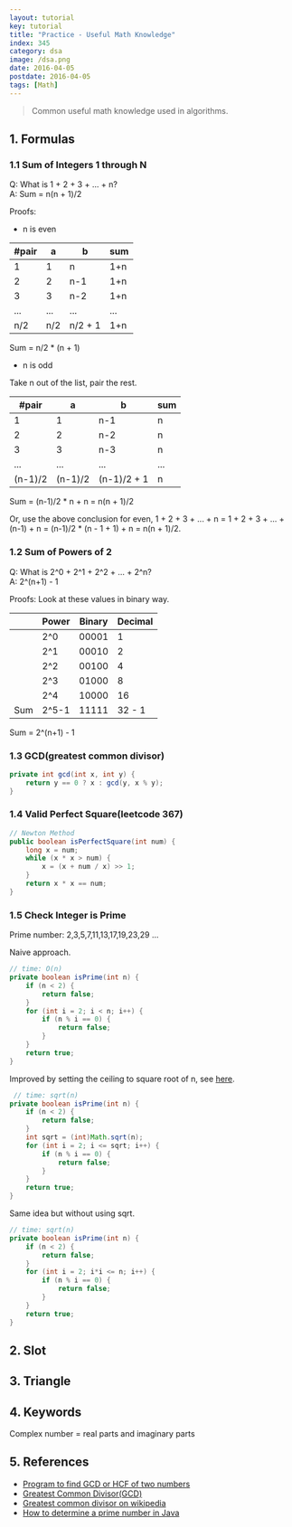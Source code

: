 ```yaml
---
layout: tutorial
key: tutorial
title: "Practice - Useful Math Knowledge"
index: 345
category: dsa
image: /dsa.png
date: 2016-04-05
postdate: 2016-04-05
tags: [Math]
---
```


> Common useful math knowledge used in algorithms.

## 1. Formulas
### 1.1 Sum of Integers 1 through N
Q: What is 1 + 2 + 3 + ... + n?  
A: Sum = n(n + 1)/2  

Proofs:

* n is even

|#pair| a | b | sum |
|---|---|---|---|
| 1 | 1 | n | 1+n |
| 2 | 2 | n-1 | 1+n |
| 3 | 3 | n-2 | 1+n |
| ... | ... | ... | ... |
| n/2 | n/2 | n/2 + 1 | 1+n |

Sum = n/2 * (n + 1)

* n is odd

Take n out of the list, pair the rest.

#pair| a | b | sum
--|---|---|--
 1 | 1  | n-1 | n
 2 | 2  | n-2 | n
 3 | 3  | n-3 | n
 ... | ... | ... | ...
 (n-1)/2 | (n-1)/2 | (n-1)/2 + 1 | n

Sum = (n-1)/2 * n + n = n(n + 1)/2  

Or, use the above conclusion for even, 1 + 2 + 3 + ... + n = 1 + 2 + 3 + ... + (n-1) + n = (n-1)/2 * (n - 1 + 1) + n = n(n + 1)/2.  

### 1.2 Sum of Powers of 2
Q: What is 2^0 + 2^1 + 2^2 + ... + 2^n?  
A: 2^(n+1) - 1

Proofs:
Look at these values in binary way.  

|   |Power  | Binary|Decimal|
|---|-------|-------|-------|
|   | 2^0   | 00001 | 1     |
|   | 2^1   | 00010 | 2     |
|   | 2^2   | 00100 | 4     |
|   | 2^3   | 01000 | 8     |
|   | 2^4   | 10000 | 16    |
|Sum| 2^5-1 | 11111 | 32 - 1|

Sum = 2^(n+1) - 1

### 1.3 GCD(greatest common divisor)
```java
private int gcd(int x, int y) {
    return y == 0 ? x : gcd(y, x % y);
}
```

### 1.4 Valid Perfect Square(leetcode 367)
```java
// Newton Method
public boolean isPerfectSquare(int num) {
    long x = num;
    while (x * x > num) {
        x = (x + num / x) >> 1;
    }
    return x * x == num;
}
```
### 1.5 Check Integer is Prime
Prime number: 2,3,5,7,11,13,17,19,23,29 ...

Naive approach.
```java
// time: O(n)
private boolean isPrime(int n) {
    if (n < 2) {
        return false;
    }
    for (int i = 2; i < n; i++) {
        if (n % i == 0) {
            return false;
        }
    }
    return true;
}
```
Improved by setting the ceiling to square root of n, see [here](https://www.mkyong.com/java/how-to-determine-a-prime-number-in-java/).
```java
 // time: sqrt(n)
private boolean isPrime(int n) {
    if (n < 2) {
        return false;
    }
    int sqrt = (int)Math.sqrt(n);
    for (int i = 2; i <= sqrt; i++) {
        if (n % i == 0) {
            return false;
        }
    }
    return true;
}
```
Same idea but without using sqrt.
```java
// time: sqrt(n)
private boolean isPrime(int n) {
    if (n < 2) {
        return false;
    }
    for (int i = 2; i*i <= n; i++) {
        if (n % i == 0) {
            return false;
        }
    }
    return true;
}
```

## 2. Slot

## 3. Triangle

## 4. Keywords
Complex number = real parts and imaginary parts

## 5. References
* [Program to find GCD or HCF of two numbers](https://www.geeksforgeeks.org/c-program-find-gcd-hcf-two-numbers/)
* [Greatest Common Divisor(GCD)](https://blog.csdn.net/tigerisland45/article/details/51151529)
* [Greatest common divisor on wikipedia](https://en.wikipedia.org/wiki/Greatest_common_divisor)
* [How to determine a prime number in Java](https://www.mkyong.com/java/how-to-determine-a-prime-number-in-java/)
